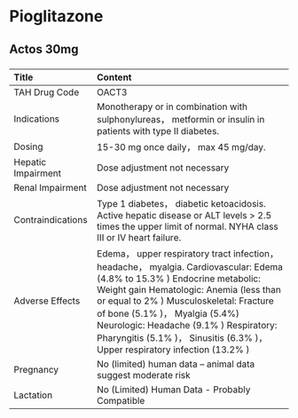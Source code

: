 # Pioglitazone

## Actos 30mg

##### 

| Title              | Content                                                                                                                                                                                                                                                                                                                                                                     |
|:-------------------|:----------------------------------------------------------------------------------------------------------------------------------------------------------------------------------------------------------------------------------------------------------------------------------------------------------------------------------------------------------------------------|
| TAH Drug Code      | OACT3                                                                                                                                                                                                                                                                                                                                                                       |
| Indications        | Monotherapy or in combination with sulphonylureas， metformin or insulin in patients with type II diabetes.                                                                                                                                                                                                                                                                 |
| Dosing             | 15-30 mg once daily， max 45 mg/day.                                                                                                                                                                                                                                                                                                                                        |
| Hepatic Impairment | Dose adjustment not necessary                                                                                                                                                                                                                                                                                                                                               |
| Renal Impairment   | Dose adjustment not necessary                                                                                                                                                                                                                                                                                                                                               |
| Contraindications  | Type 1 diabetes， diabetic ketoacidosis. Active hepatic disease or ALT levels > 2.5 times the upper limit of normal. NYHA class III or IV heart failure.                                                                                                                                                                                                                    |
| Adverse Effects    | Edema， upper respiratory tract infection， headache， myalgia. Cardiovascular: Edema (4.8% to 15.3% ) Endocrine metabolic: Weight gain Hematologic: Anemia (less than or equal to 2% ) Musculoskeletal: Fracture of bone (5.1% )， Myalgia (5.4%) Neurologic: Headache (9.1% ) Respiratory: Pharyngitis (5.1% )， Sinusitis (6.3% )， Upper respiratory infection (13.2% ) |
| Pregnancy          | No (limited) human data – animal data suggest moderate risk                                                                                                                                                                                                                                                                                                                 |
| Lactation          | No (Limited) Human Data - Probably Compatible                                                                                                                                                                                                                                                                                                                               |

